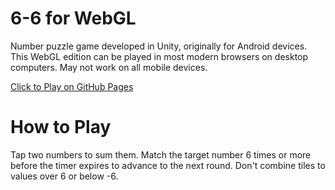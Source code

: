 # 6-6 for WebGL
Number puzzle game developed in Unity, originally for Android devices. This WebGL edition can be played in most modern browsers on desktop computers. May not work on all mobile devices.

[Click to Play on GitHub Pages](https://cmcmanamon.github.io/6-6_WebGL/)
# How to Play
Tap two numbers to sum them. Match the target number 6 times or more before the timer expires to advance to the next round. Don't combine tiles to values over 6 or below -6.
